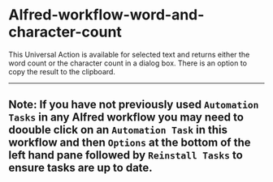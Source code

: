 # Alfred-workflow-word-and-character-count
This Universal Action is available for selected text and returns either the word count or the character count in a dialog box. There is an option to copy the result to the clipboard.

---
**Note:** If you have not previously used `Automation Tasks` in any Alfred workflow you may need to doouble click on an `Automation Task` in this workflow and then `Options` at the bottom of the left hand pane followed by `Reinstall Tasks` to ensure tasks are up to date.
---

